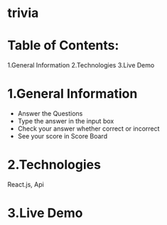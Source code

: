 # trivia 
# Table of Contents:
1.General Information 2.Technologies 3.Live Demo 

# 1.General Information
* Answer the Questions
* Type the answer in the input box
* Check your answer whether correct or incorrect
* See your score in Score Board

 
# 2.Technologies
React.js, Api

# 3.Live Demo


